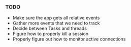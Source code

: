 ﻿### TODO

 - Make sure the app gets all relative events
 - Gather more events that we need to track
 - Decide between Tasks and threads
 - Figure how to properly kill a session
 - Properly figure out how to monitor active connections